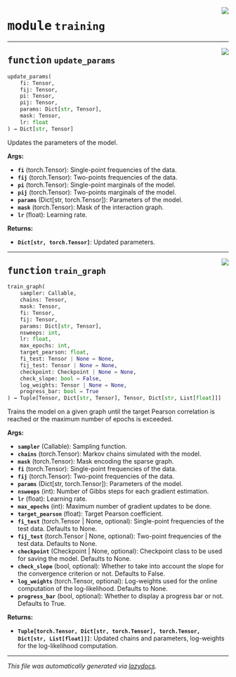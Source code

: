 <!-- markdownlint-disable -->

<a href="https://github.com/spqb/adabmDCApy/adabmDCA/training.py#L0"><img align="right" style="float:right;" src="https://img.shields.io/badge/-source-cccccc?style=flat-square"></a>

# <kbd>module</kbd> `training`





---

<a href="https://github.com/spqb/adabmDCApy/adabmDCA/training.py#L38"><img align="right" style="float:right;" src="https://img.shields.io/badge/-source-cccccc?style=flat-square"></a>

## <kbd>function</kbd> `update_params`

```python
update_params(
    fi: Tensor,
    fij: Tensor,
    pi: Tensor,
    pij: Tensor,
    params: Dict[str, Tensor],
    mask: Tensor,
    lr: float
) → Dict[str, Tensor]
```

Updates the parameters of the model. 



**Args:**
 
 - <b>`fi`</b> (torch.Tensor):  Single-point frequencies of the data. 
 - <b>`fij`</b> (torch.Tensor):  Two-points frequencies of the data. 
 - <b>`pi`</b> (torch.Tensor):  Single-point marginals of the model. 
 - <b>`pij`</b> (torch.Tensor):  Two-points marginals of the model. 
 - <b>`params`</b> (Dict[str, torch.Tensor]):  Parameters of the model. 
 - <b>`mask`</b> (torch.Tensor):  Mask of the interaction graph. 
 - <b>`lr`</b> (float):  Learning rate. 



**Returns:**
 
 - <b>`Dict[str, torch.Tensor]`</b>:  Updated parameters. 


---

<a href="https://github.com/spqb/adabmDCApy/adabmDCA/training.py#L74"><img align="right" style="float:right;" src="https://img.shields.io/badge/-source-cccccc?style=flat-square"></a>

## <kbd>function</kbd> `train_graph`

```python
train_graph(
    sampler: Callable,
    chains: Tensor,
    mask: Tensor,
    fi: Tensor,
    fij: Tensor,
    params: Dict[str, Tensor],
    nsweeps: int,
    lr: float,
    max_epochs: int,
    target_pearson: float,
    fi_test: Tensor | None = None,
    fij_test: Tensor | None = None,
    checkpoint: Checkpoint | None = None,
    check_slope: bool = False,
    log_weights: Tensor | None = None,
    progress_bar: bool = True
) → Tuple[Tensor, Dict[str, Tensor], Tensor, Dict[str, List[float]]]
```

Trains the model on a given graph until the target Pearson correlation is reached or the maximum number of epochs is exceeded. 



**Args:**
 
 - <b>`sampler`</b> (Callable):  Sampling function. 
 - <b>`chains`</b> (torch.Tensor):  Markov chains simulated with the model. 
 - <b>`mask`</b> (torch.Tensor):  Mask encoding the sparse graph. 
 - <b>`fi`</b> (torch.Tensor):  Single-point frequencies of the data. 
 - <b>`fij`</b> (torch.Tensor):  Two-point frequencies of the data. 
 - <b>`params`</b> (Dict[str, torch.Tensor]):  Parameters of the model. 
 - <b>`nsweeps`</b> (int):  Number of Gibbs steps for each gradient estimation. 
 - <b>`lr`</b> (float):  Learning rate. 
 - <b>`max_epochs`</b> (int):  Maximum number of gradient updates to be done. 
 - <b>`target_pearson`</b> (float):  Target Pearson coefficient. 
 - <b>`fi_test`</b> (torch.Tensor | None, optional):  Single-point frequencies of the test data. Defaults to None. 
 - <b>`fij_test`</b> (torch.Tensor | None, optional):  Two-point frequencies of the test data. Defaults to None. 
 - <b>`checkpoint`</b> (Checkpoint | None, optional):  Checkpoint class to be used for saving the model. Defaults to None. 
 - <b>`check_slope`</b> (bool, optional):  Whether to take into account the slope for the convergence criterion or not. Defaults to False. 
 - <b>`log_weights`</b> (torch.Tensor, optional):  Log-weights used for the online computation of the log-likelihood. Defaults to None. 
 - <b>`progress_bar`</b> (bool, optional):  Whether to display a progress bar or not. Defaults to True. 



**Returns:**
 
 - <b>`Tuple[torch.Tensor, Dict[str, torch.Tensor], torch.Tensor, Dict[str, List[float]]]`</b>:  Updated chains and parameters, log-weights for the log-likelihood computation. 




---

_This file was automatically generated via [lazydocs](https://github.com/ml-tooling/lazydocs)._
